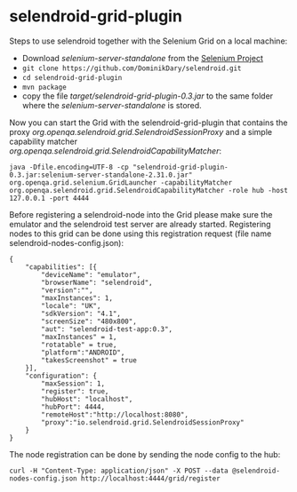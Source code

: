 selendroid-grid-plugin
======================

Steps to use selendroid together with the Selenium Grid on a local machine:

* Download *selenium-server-standalone* from the [Selenium Project](http://code.google.com/p/selenium/downloads/)
* ```git clone https://github.com/DominikDary/selendroid.git ```
* ```cd selendroid-grid-plugin ```
* ``` mvn package ```
* copy the file *target/selendroid-grid-plugin-0.3.jar* to the same folder where the *selenium-server-standalone* is stored.

Now you can start the Grid with the selendroid-grid-plugin that contains the proxy *org.openqa.selendroid.grid.SelendroidSessionProxy* and a simple capability matcher *org.openqa.selendroid.grid.SelendroidCapabilityMatcher*:

```
java -Dfile.encoding=UTF-8 -cp "selendroid-grid-plugin-0.3.jar:selenium-server-standalone-2.31.0.jar" org.openqa.grid.selenium.GridLauncher -capabilityMatcher org.openqa.selendroid.grid.SelendroidCapabilityMatcher -role hub -host 127.0.0.1 -port 4444
```

Before registering a selendroid-node into the Grid please make sure the emulator and the selendroid test server are already started.
Registering nodes to this grid can be done using this registration request (file name selendroid-nodes-config.json):

```
{
	"capabilities": [{
		"deviceName": "emulator",
		"browserName": "selendroid",
		"version":"",
		"maxInstances": 1,
		"locale": "UK",
		"sdkVersion": "4.1",
		"screenSize": "480x800",
		"aut": "selendroid-test-app:0.3",
		"maxInstances" = 1,
		"rotatable" = true,
		"platform":"ANDROID",
		"takesScreenshot" = true
	}],
	"configuration": {
        "maxSession": 1,
        "register": true,
        "hubHost": "localhost",
        "hubPort": 4444,
        "remoteHost":"http://localhost:8080",
        "proxy":"io.selendroid.grid.SelendroidSessionProxy"
	}
}
```

The node registration can be done by sending the node config to the hub:

```
curl -H "Content-Type: application/json" -X POST --data @selendroid-nodes-config.json http://localhost:4444/grid/register
  
```
